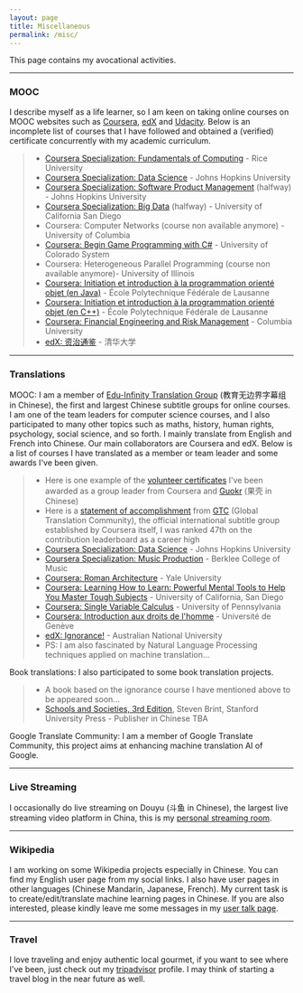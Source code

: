 ```yaml
---
layout: page
title: Miscellaneous
permalink: /misc/
---
```


This page contains my avocational activities.

<hr />

<h3>MOOC</h3>

I describe myself as a life learner, so I am keen on taking online courses on MOOC websites such as <a href="https://www.coursera.org">Coursera</a>, <a href="https://www.edx.org">edX</a> and <a href="https://www.udacity.com">Udacity</a>. Below is an incomplete list of courses that I have followed and obtained a (verified) certificate concurrently with my academic curriculum.

<blockquote>
<ul>
  <li><a href="https://www.coursera.org/specializations/computer-fundamentals">Coursera Specialization: Fundamentals of Computing</a> - Rice University</li>
  <li><a href="https://www.coursera.org/specializations/jhu-data-science">Coursera Specialization: Data Science</a> - Johns Hopkins University</li>
  <li><a href="https://www.coursera.org/specializations/product-management">Coursera Specialization: Software Product Management</a> (halfway) - Johns Hopkins University</li>
  <li><a href="https://www.coursera.org/specializations/big-data">Coursera Specialization: Big Data</a> (halfway) - University of California San Diego</li>
  <li>Coursera: Computer Networks (course non available anymore) - University of Columbia</li>
  <li><a href="https://www.coursera.org/learn/game-programming">Coursera: Begin Game Programming with C#</a> - University of Colorado System</li>
  <li>Coursera: Heterogeneous Parallel Programming (course non available anymore)- University of Illinois</li>
  <li><a href="https://www.coursera.org/learn/programmation-orientee-objet-java">Coursera: Initiation et introduction à la programmation orienté objet (en Java)</a> - École Polytechnique Fédérale de Lausanne</li>
  <li><a href="https://www.coursera.org/learn/programmation-orientee-objet-cpp">Coursera: Initiation et introduction à la programmation orienté objet (en C++)</a> - École Polytechnique Fédérale de Lausanne</li>
  <li><a href="https://www.coursera.org/learn/financial-engineering-1">Coursera: Financial Engineering and Risk Management</a> - Columbia University</li>
  <li><a href="https://www.edx.org/course/chinese-history-warring-states-tang-tsinghuax-00612642x">edX: 资治通鉴</a> - 清华大学</li>
</ul>
</blockquote>

<hr />

<h3>Translations</h3>

<p>
MOOC: I am a member of <a href="http://www.edu-infinity.org/">Edu-Infinity Translation Group</a> (教育无边界字幕组 in Chinese), the first and largest Chinese subtitle groups for online courses. I am one of the team leaders for computer science courses, and I also participated to many other topics such as maths, history, human rights, psychology, social science, and so forth. I mainly translate from English and French into Chinese. Our main collaborators are Coursera and edX. Below is a list of courses I have translated as a member or team leader and some awards I've been given.
</p>
<blockquote>
<ul>
  <li>Here is one example of the <a href="/static/documents/mooc_translation.pdf">volunteer certificates</a> I've been awarded as a group leader from Coursera and <a href="https://www.guokr.com/">Guokr</a> (果壳 in Chinese)</li>
  <li>Here is a <a href="/static/documents/gtc.pdf">statement of accomplishment</a> from <a href="https://translate-coursera.org/">GTC</a> (Global Translation Community), the official international subtitle group established by Coursera itself, I was ranked 47th on the contribution leaderboard as a career high</li>
	<li><a href="https://www.coursera.org/specializations/jhu-data-science">Coursera Specialization: Data Science</a> - Johns Hopkins University</li>
  <li><a href="https://www.coursera.org/specializations/music-production">Coursera Specialization: Music Production</a> - Berklee College of Music</li>
  <li><a href="https://www.coursera.org/learn/roman-architecture">Coursera: Roman Architecture</a> - Yale University</li>
  <li><a href="https://www.coursera.org/learn/learning-how-to-learn">Coursera: Learning How to Learn: Powerful Mental Tools to Help You Master Tough Subjects</a> - University of California, San Diego</li>
  <li><a href="https://www.coursera.org/learn/single-variable-calculus">Coursera: Single Variable Calculus</a> - University of Pennsylvania</li>
  <li><a href="https://www.coursera.org/learn/droits-de-lhomme">Coursera: Introduction aux droits de l'homme</a> - Université de Genève</li>
  <li><a href="https://www.edx.org/course/ignorance-wu-zhi-anux-igno101x">edX: Ignorance!</a> - Australian National University</li>
  <li>PS: I am also fascinated by Natural Language Processing techniques applied on machine translation...</li>
</ul>
</blockquote>
<p>
Book translations: I also participated to some book translation projects.
</p>
<blockquote>
<ul>
  <li>A book based on the ignorance course I have mentioned above to be appeared soon...</li>
  <li><a href="http://www.sup.org/books/title/?id=21853">Schools and Societies, 3rd Edition</a>, Steven Brint, Stanford University Press - Publisher in Chinese TBA</li>
</ul>
</blockquote>
<p>
Google Translate Community: I am a member of Google Translate Community, this project aims at enhancing machine translation AI of Google.
</p>

<hr />

<h3>Live Streaming</h3>

I occasionally do live streaming on Douyu (斗鱼 in Chinese), the largest live streaming video platform in China, this is my <a href="https://www.douyu.com/680727">personal streaming room</a>.

<hr />

<h3>Wikipedia</h3>

I am working on some Wikipedia projects especially in Chinese. You can find my English user page from my social links. I also have user pages in other languages (Chinese Mandarin, Japanese, French). My current task is to create/edit/translate machine learning pages in Chinese. If you are also interested, please kindly leave me some messages in my <a href="https://zh.wikipedia.org/wiki/User_talk:Samuelshang">user talk page</a>.

<hr />

<h3>Travel</h3>

I love traveling and enjoy authentic local gourmet, if you want to see where I've been, just check out my <a href="https://www.tripadvisor.com/members/Y9776YVsamuels">tripadvisor</a> profile. I may think of starting a travel blog in the near future as well.
